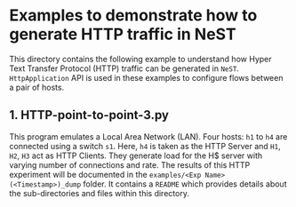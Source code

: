# Examples to demonstrate how to generate HTTP traffic in NeST

This directory contains the following example to understand how Hyper Text
Transfer Protocol (HTTP) traffic can be generated in `NeST`.
`HttpApplication` API is used in these examples to configure flows between a
pair of hosts.

## 1. HTTP-point-to-point-3.py
This program emulates a Local Area Network (LAN). Four hosts: `h1` to `h4`
are connected using a switch `s1`. Here, `h4` is taken as the HTTP Server and
`H1`, `H2`, `H3` act as HTTP Clients. They generate load for the H$ server with
varying number of connections and rate. The results of this HTTP experiment
will be documented in the `examples/<Exp Name>(<Timestamp>)_dump` folder. It  contains a `README` which
provides details about the sub-directories and files within this directory.
